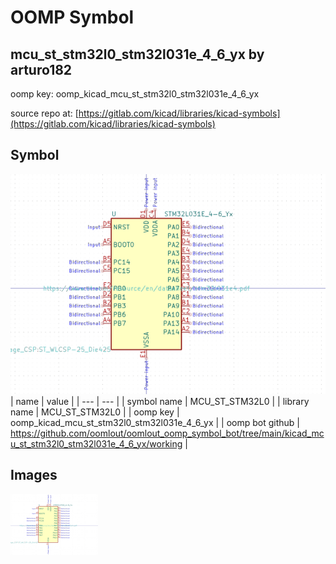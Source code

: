 # OOMP Symbol  
## mcu_st_stm32l0_stm32l031e_4_6_yx  by arturo182  
  
oomp key: oomp_kicad_mcu_st_stm32l0_stm32l031e_4_6_yx  
  
source repo at: [https://gitlab.com/kicad/libraries/kicad-symbols](https://gitlab.com/kicad/libraries/kicad-symbols)  
## Symbol  
  
[![working.png](working_600.png)](working.png)  
| name | value | 
| --- | --- | 
| symbol name | MCU_ST_STM32L0 | 
| library name | MCU_ST_STM32L0 | 
| oomp key | oomp_kicad_mcu_st_stm32l0_stm32l031e_4_6_yx | 
| oomp bot github | https://github.com/oomlout/oomlout_oomp_symbol_bot/tree/main/kicad_mcu_st_stm32l0_stm32l031e_4_6_yx/working | 
## Images  
  
[![working.png](working_140.png)](working.png)  

